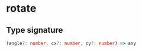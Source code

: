 # rotate

## Type signature

<!-- prettier-ignore-start -->
```typescript
(angle?: number, cx?: number, cy?: number) => any
```
<!-- prettier-ignore-end -->
